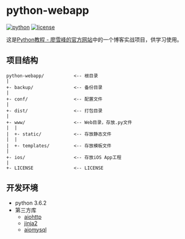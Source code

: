 # python-webapp

[![python](https://img.shields.io/badge/python-3.6.2-blue.svg)](https://www.python.org/) [![license](https://img.shields.io/github/license/weileiming/python-webapp.svg)](https://github.com/WeiLeiming/python-webapp/blob/master/LICENSE)

这是[Python教程 - 廖雪峰的官方网站](https://www.liaoxuefeng.com/wiki/0014316089557264a6b348958f449949df42a6d3a2e542c000/001432170876125c96f6cc10717484baea0c6da9bee2be4000)中的一个博客实战项目，供学习使用。

## 项目结构

```
python-webapp/           <-- 根目录
|
+- backup/               <-- 备份目录
|
+- conf/                 <-- 配置文件
|
+- dist/                 <-- 打包目录
|
+- www/                  <-- Web目录，存放.py文件
|  |
|  +- static/            <-- 存放静态文件
|  |
|  +- templates/         <-- 存放模板文件
|
+- ios/                  <-- 存放iOS App工程
|
+- LICENSE               <-- LICENSE
```

## 开发环境

- python 3.6.2
- 第三方库
  - [aiohttp](https://github.com/aio-libs/aiohttp)
  - [jinja2](https://github.com/pallets/jinja)
  - [aiomysql](https://github.com/aio-libs/aiomysql)

